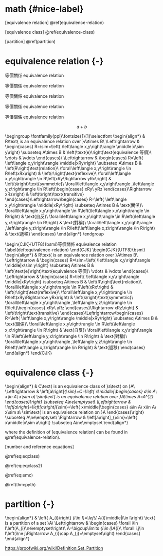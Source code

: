 # math {#nice-label}

[equivalence relation] \@ref(equivalence-relation)

[equivalence class] \@ref(equivalence-class)

[partition] \@ref(partition)


# equivalence relation {-}

<!-- \begin{CJK}{UTF8}{bsmi} -->
<!-- \begin{defn} -->
等價關係 equivalence relation


等價關係 equivalence relation


等價關係 equivalence relation

等價關係 equivalence relation


等價關係 equivalence relation


$$
a+b
$$


\begingroup
\fontfamily{ppl}\fontsize{1}{1}\selectfont
\begin{align*}
 & R\text{ is an equivalence relation over }A\times B\\
\Leftrightarrow & \begin{cases}
R=\sim=\left\{ \left\langle x,y\right\rangle \middle|x\sim y\right\} \subseteq A\times B & \left(\text{e}\right)\text{equivalence 等價}\\
\vdots & \vdots
\end{cases}\\
\Leftrightarrow & \begin{cases}
R=\left\{ \left\langle x,y\right\rangle \middle|xRy\right\} \subseteq A\times B & \left(R\right)\text{relation}\\
\forall\left\langle x,y\right\rangle \in R\left(xRx\right) & \left(r\right)\text{reflexive}\\
\forall\left\langle x,y\right\rangle \in R\left(xRy\Rightarrow yRx\right) & \left(s\right)\text{symmetric}\\
\forall\left\langle x,y\right\rangle ,\left\langle y,z\right\rangle \in R\left(\begin{cases}
xRy\\
yRz
\end{cases}\Rightarrow xRz\right) & \left(t\right)\text{transitive}
\end{cases}\Leftrightarrow\begin{cases}
R=\left\{ \left\langle x,y\right\rangle \middle|xRy\right\} \subseteq A\times B & \text{關係}\\
\forall\left\langle x,y\right\rangle \in R\left(\left\langle x,x\right\rangle \in R\right) & \text{自反}\\
\forall\left\langle x,y\right\rangle \in R\left(\left\langle y,x\right\rangle \in R\right) & \text{對稱}\\
\forall\left\langle x,y\right\rangle ,\left\langle y,z\right\rangle \in R\left(\left\langle x,z\right\rangle \in R\right) & \text{遞移}
\end{cases}
\end{align*}
\endgroup

\begin{CJK}{UTF8}{bsmi}等價關係 equivalence relation \label{def:equivalence-relation}
\end{CJK}
\begin{CJK}{UTF8}{bsmi}
\begin{align*}
 & R\text{ is an equivalence relation over }A\times B\\
\Leftrightarrow & \begin{cases}
R=\sim=\left\{ \left\langle x,y\right\rangle \middle|x\sim y\right\} \subseteq A\times B & \left(\text{e}\right)\text{equivalence 等價}\\
\vdots & \vdots
\end{cases}\\
\Leftrightarrow & \begin{cases}
R=\left\{ \left\langle x,y\right\rangle \middle|xRy\right\} \subseteq A\times B & \left(R\right)\text{relation}\\
\forall\left\langle x,y\right\rangle \in R\left(xRx\right) & \left(r\right)\text{reflexive}\\
\forall\left\langle x,y\right\rangle \in R\left(xRy\Rightarrow yRx\right) & \left(s\right)\text{symmetric}\\
\forall\left\langle x,y\right\rangle ,\left\langle y,z\right\rangle \in R\left(\begin{cases}
xRy\\
yRz
\end{cases}\Rightarrow xRz\right) & \left(t\right)\text{transitive}
\end{cases}\Leftrightarrow\begin{cases}
R=\left\{ \left\langle x,y\right\rangle \middle|xRy\right\} \subseteq A\times B & \text{關係}\\
\forall\left\langle x,y\right\rangle \in R\left(\left\langle x,x\right\rangle \in R\right) & \text{自反}\\
\forall\left\langle x,y\right\rangle \in R\left(\left\langle y,x\right\rangle \in R\right) & \text{對稱}\\
\forall\left\langle x,y\right\rangle ,\left\langle y,z\right\rangle \in R\left(\left\langle x,z\right\rangle \in R\right) & \text{遞移}
\end{cases}
\end{align*}
\end{CJK}
<!-- \end{defn} -->


# equivalence class {-}

\begin{align*}
 & C\text{ is an equivalence class of }a\text{ on }A\\
\Leftrightarrow & \left[a\right]_{\sim}=C=\left\{ x\middle|\begin{cases}
a\in A\\
x\in A\\
x\sim a\\
\sim\text{ is an equivalence relation over }A\times A=A^{2}
\end{cases}\right\} \subseteq A\ne\emptyset\\
\Leftrightarrow & \left[a\right]=\left[a\right]_{\sim}=\left\{ x\middle|\begin{cases}
a\in A\\
x\in A\\
x\sim a\\
\sim\text{ is an equivalence relation on }A
\end{cases}\right\} \subseteq A\ne\emptyset\\
\Rightarrow & \left[a\right]_{\sim}=\left\{ x\middle|x\sim a\right\} \subseteq A\ne\emptyset
\end{align*}

where the definition of [equivalence relation] can be found in \@ref(equivalence-relation).

[number and reference equations]

\@ref(eq:eqclass)

\@ref(eq:eqclass2)

\@ref(eq:emc)

\@ref(thm:pyth)


# partition {-}

\begin{align*}
 & \left\{ A_{i}\right\} _{i\in I}=\left\{ A_{i}\middle|i\in I\right\} \text{ is a partition of a set }A\\
\Leftrightarrow & \begin{cases}
\forall i\in I\left(A_{i}\ne\emptyset\right)\\
A=\bigcup\limits _{i\in I}A_{i}\\
\forall i,j\in I\left(i\ne j\Rightarrow A_{i}\cap A_{j}=\emptyset\right)
\end{cases}
\end{align*}

https://proofwiki.org/wiki/Definition:Set_Partition
